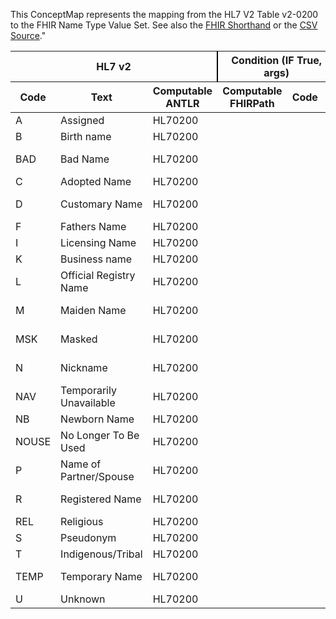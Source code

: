 
This ConceptMap represents the mapping from the HL7 V2 Table v2-0200 to the FHIR Name Type Value Set. See also the <a href='https://github.com/HL7/v2-to-fhir/blob/master/tank/ConceptMap v2-0200 to Name Type.fsh'>FHIR Shorthand</a> or the <a href='https://github.com/HL7/v2-to-fhir/blob/master/mappings/'>CSV Source</a>."
<table class='grid'><thead>
<tr><th colspan='3' style='border-right: 2px solid black;'>HL7 v2</th><th colspan='3' style='border-right: 2px solid black;'>Condition (IF True, args)</th><th colspan='4'>HL7 FHIR</th><th>Comments</th></tr>
<tr><th>Code</th><th>Text</th><th>Computable ANTLR</th><th>Computable FHIRPath</th><th>Code</th><th>&#xA0;</th><th>Display</th><th>Code System</th><th>&#xA0;</th></tr></thead>
<tbody>
<tr><td>A</td><td>Assigned</td><td style='border-right: 2px'>HL70200</td><td></td><td></td><td style='border-right: 2px'></td><td></td><td></td><td></td><td></td><td></td></tr>
<tr><td>B</td><td>Birth name</td><td style='border-right: 2px'>HL70200</td><td></td><td></td><td style='border-right: 2px'></td><td></td><td></td><td></td><td></td><td></td></tr>
<tr><td>BAD</td><td>Bad Name</td><td style='border-right: 2px'>HL70200</td><td></td><td></td><td style='border-right: 2px'></td><td>old</td><td></td><td>Old</td><td>http://hl7.org/fhir/name-use</td><td></td></tr>
<tr><td>C</td><td>Adopted Name</td><td style='border-right: 2px'>HL70200</td><td></td><td></td><td style='border-right: 2px'></td><td></td><td></td><td></td><td></td><td></td></tr>
<tr><td>D</td><td>Customary Name</td><td style='border-right: 2px'>HL70200</td><td></td><td></td><td style='border-right: 2px'></td><td>usual</td><td></td><td>Usual</td><td>http://hl7.org/fhir/name-use</td><td></td></tr>
<tr><td>F</td><td>Fathers Name</td><td style='border-right: 2px'>HL70200</td><td></td><td></td><td style='border-right: 2px'></td><td></td><td></td><td></td><td></td><td></td></tr>
<tr><td>I</td><td>Licensing Name</td><td style='border-right: 2px'>HL70200</td><td></td><td></td><td style='border-right: 2px'></td><td></td><td></td><td></td><td></td><td></td></tr>
<tr><td>K</td><td>Business name</td><td style='border-right: 2px'>HL70200</td><td></td><td></td><td style='border-right: 2px'></td><td></td><td></td><td></td><td></td><td></td></tr>
<tr><td>L</td><td>Official Registry Name</td><td style='border-right: 2px'>HL70200</td><td></td><td></td><td style='border-right: 2px'></td><td>official</td><td></td><td>Official</td><td>http://hl7.org/fhir/name-use</td><td></td></tr>
<tr><td>M</td><td>Maiden Name</td><td style='border-right: 2px'>HL70200</td><td></td><td></td><td style='border-right: 2px'></td><td>maiden</td><td></td><td>Maiden</td><td>http://hl7.org/fhir/name-use</td><td></td></tr>
<tr><td>MSK</td><td>Masked</td><td style='border-right: 2px'>HL70200</td><td></td><td></td><td style='border-right: 2px'></td><td>anonymous</td><td></td><td>Anonymous</td><td>http://hl7.org/fhir/name-use</td><td></td></tr>
<tr><td>N</td><td>Nickname</td><td style='border-right: 2px'>HL70200</td><td></td><td></td><td style='border-right: 2px'></td><td>nickname</td><td></td><td>Nickname</td><td>http://hl7.org/fhir/name-use</td><td></td></tr>
<tr><td>NAV</td><td>Temporarily Unavailable</td><td style='border-right: 2px'>HL70200</td><td></td><td></td><td style='border-right: 2px'></td><td>temp</td><td></td><td>temp</td><td>http://hl7.org/fhir/name-use</td><td></td></tr>
<tr><td>NB</td><td>Newborn Name</td><td style='border-right: 2px'>HL70200</td><td></td><td></td><td style='border-right: 2px'></td><td></td><td></td><td></td><td></td><td></td></tr>
<tr><td>NOUSE</td><td>No Longer To Be Used</td><td style='border-right: 2px'>HL70200</td><td></td><td></td><td style='border-right: 2px'></td><td></td><td></td><td></td><td></td><td></td></tr>
<tr><td>P</td><td>Name of Partner/Spouse</td><td style='border-right: 2px'>HL70200</td><td></td><td></td><td style='border-right: 2px'></td><td></td><td></td><td></td><td></td><td></td></tr>
<tr><td>R</td><td>Registered Name</td><td style='border-right: 2px'>HL70200</td><td></td><td></td><td style='border-right: 2px'></td><td>official</td><td></td><td>Official</td><td>http://hl7.org/fhir/name-use</td><td></td></tr>
<tr><td>REL</td><td>Religious</td><td style='border-right: 2px'>HL70200</td><td></td><td></td><td style='border-right: 2px'></td><td></td><td></td><td></td><td></td><td></td></tr>
<tr><td>S</td><td>Pseudonym</td><td style='border-right: 2px'>HL70200</td><td></td><td></td><td style='border-right: 2px'></td><td></td><td></td><td></td><td></td><td></td></tr>
<tr><td>T</td><td>Indigenous/Tribal</td><td style='border-right: 2px'>HL70200</td><td></td><td></td><td style='border-right: 2px'></td><td></td><td></td><td></td><td></td><td></td></tr>
<tr><td>TEMP</td><td>Temporary Name</td><td style='border-right: 2px'>HL70200</td><td></td><td></td><td style='border-right: 2px'></td><td>temp</td><td></td><td>Temp</td><td>http://hl7.org/fhir/name-use</td><td></td></tr>
<tr><td>U</td><td>Unknown</td><td style='border-right: 2px'>HL70200</td><td></td><td></td><td style='border-right: 2px'></td><td></td><td></td><td></td><td></td><td></td></tr>
</tbody></table>
